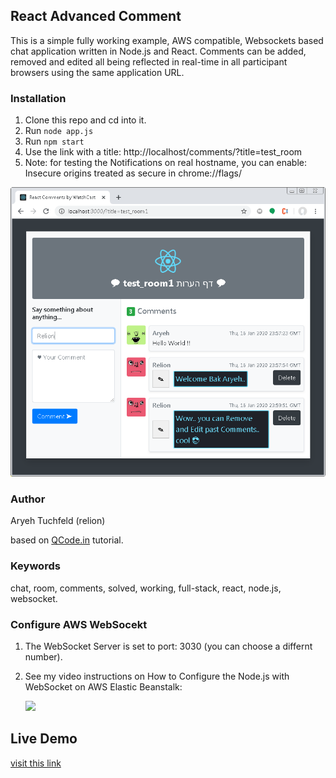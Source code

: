 ## React Advanced Comment

This is a simple fully working example, AWS compatible, Websockets based chat application written in Node.js and React.
Comments can be added, removed and edited all being reflected in real-time in all participant browsers using the same application URL.

### Installation

1.  Clone this repo and cd into it.
2.  Run `node app.js`
3.  Run `npm start`
4.  Use the link with a title: http://localhost/comments/?title=test_room
5.  Note: for testing the Notifications on real hostname, you can enable: Insecure origins treated as secure in chrome://flags/

<img src="images/react_comments_room_snapshot.png" title="React comments room snapshot">

### Author

Aryeh Tuchfeld (relion)

based on [QCode.in](https://www.qcode.in/learn-react-by-creating-a-comment-app) tutorial.

### Keywords

chat, room, comments, solved, working, full-stack, react, node.js, websocket.

### Configure AWS WebSocekt

1. The WebSocket Server is set to port: 3030 (you can choose a differnt number).
2. See my video instructions on How to Configure the Node.js with WebSocket on AWS Elastic Beanstalk:

   [![](http://img.youtube.com/vi/E_-mBnRHsYc/0.jpg)](http://www.youtube.com/watch?v=E_-mBnRHsYc "Configuring Node.js Server with WebSocket on AWS Elastic Beanstalk")

## Live Demo

[visit this link](http://watchcastcomments-env.ij3bbu3yth.us-east-2.elasticbeanstalk.com/comments/?title=public_room)

